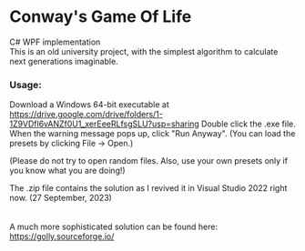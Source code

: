 # Conway's Game Of Life
C# WPF implementation
\
This is an old university project, with the simplest algorithm to calculate next generations imaginable.

### Usage:

Download a Windows 64-bit executable at https://drive.google.com/drive/folders/1-1Z9VDfl6vANZf0U1_xerEeeRLfsgSLU?usp=sharing
Double click the .exe file.
When the warning message pops up, click "Run Anyway".
(You can load the presets by clicking File -> Open.)

(Please do not try to open random files. Also, use your own presets only if you know what you are doing!)

The .zip file contains the solution as I revived it in Visual Studio 2022 right now. (27 September, 2023)  
\
\
A much more sophisticated solution can be found here: https://golly.sourceforge.io/
